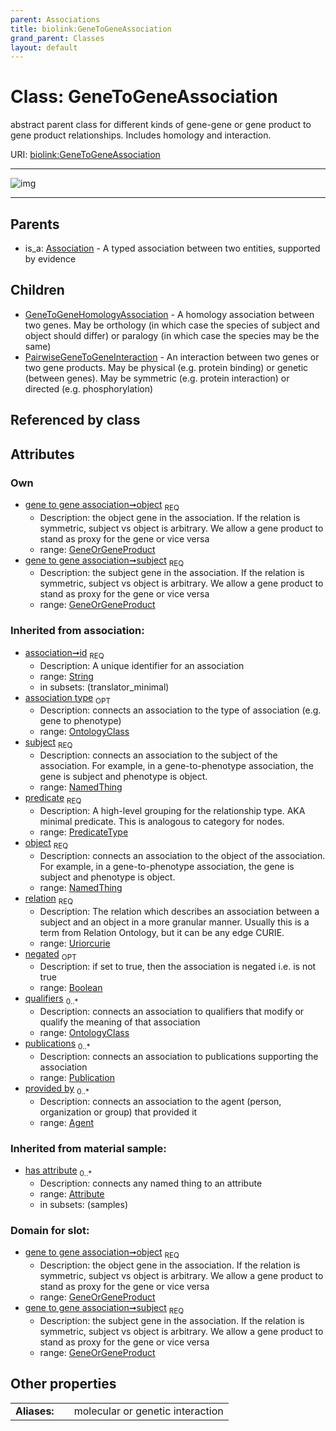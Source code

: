 ```yaml
---
parent: Associations
title: biolink:GeneToGeneAssociation
grand_parent: Classes
layout: default
---
```


# Class: GeneToGeneAssociation


abstract parent class for different kinds of gene-gene or gene product to gene product relationships. Includes homology and interaction.

URI: [biolink:GeneToGeneAssociation](https://w3id.org/biolink/vocab/GeneToGeneAssociation)


---

![img](http://yuml.me/diagram/nofunky;dir:TB/class/[Publication],[PairwiseGeneToGeneInteraction],[OntologyClass],[GeneToGeneHomologyAssociation],[GeneOrGeneProduct]%3Cobject%201..1-%20[GeneToGeneAssociation%7Cid(i):string;predicate(i):predicate_type;relation(i):uriorcurie;negated(i):boolean%20%3F],[GeneOrGeneProduct]%3Csubject%201..1-%20[GeneToGeneAssociation],[GeneToGeneAssociation]%5E-[PairwiseGeneToGeneInteraction],[GeneToGeneAssociation]%5E-[GeneToGeneHomologyAssociation],[Association]%5E-[GeneToGeneAssociation],[GeneOrGeneProduct],[Attribute],[Association],[Agent])

---


## Parents

 *  is_a: [Association](Association.md) - A typed association between two entities, supported by evidence

## Children

 * [GeneToGeneHomologyAssociation](GeneToGeneHomologyAssociation.md) - A homology association between two genes. May be orthology (in which case the species of subject and object should differ) or paralogy (in which case the species may be the same)
 * [PairwiseGeneToGeneInteraction](PairwiseGeneToGeneInteraction.md) - An interaction between two genes or two gene products. May be physical (e.g. protein binding) or genetic (between genes). May be symmetric (e.g. protein interaction) or directed (e.g. phosphorylation)

## Referenced by class


## Attributes


### Own

 * [gene to gene association➞object](gene_to_gene_association_object.md)  <sub>REQ</sub>
    * Description: the object gene in the association. If the relation is symmetric, subject vs object is arbitrary. We allow a gene product to stand as proxy for the gene or vice versa
    * range: [GeneOrGeneProduct](GeneOrGeneProduct.md)
 * [gene to gene association➞subject](gene_to_gene_association_subject.md)  <sub>REQ</sub>
    * Description: the subject gene in the association. If the relation is symmetric, subject vs object is arbitrary. We allow a gene product to stand as proxy for the gene or vice versa
    * range: [GeneOrGeneProduct](GeneOrGeneProduct.md)

### Inherited from association:

 * [association➞id](association_id.md)  <sub>REQ</sub>
    * Description: A unique identifier for an association
    * range: [String](types/String.md)
    * in subsets: (translator_minimal)
 * [association type](association_type.md)  <sub>OPT</sub>
    * Description: connects an association to the type of association (e.g. gene to phenotype)
    * range: [OntologyClass](OntologyClass.md)
 * [subject](subject.md)  <sub>REQ</sub>
    * Description: connects an association to the subject of the association. For example, in a gene-to-phenotype association, the gene is subject and phenotype is object.
    * range: [NamedThing](NamedThing.md)
 * [predicate](predicate.md)  <sub>REQ</sub>
    * Description: A high-level grouping for the relationship type. AKA minimal predicate. This is analogous to category for nodes.
    * range: [PredicateType](types/PredicateType.md)
 * [object](object.md)  <sub>REQ</sub>
    * Description: connects an association to the object of the association. For example, in a gene-to-phenotype association, the gene is subject and phenotype is object.
    * range: [NamedThing](NamedThing.md)
 * [relation](relation.md)  <sub>REQ</sub>
    * Description: The relation which describes an association between a subject and an object in a more granular manner. Usually this is a term from Relation Ontology, but it can be any edge CURIE.
    * range: [Uriorcurie](types/Uriorcurie.md)
 * [negated](negated.md)  <sub>OPT</sub>
    * Description: if set to true, then the association is negated i.e. is not true
    * range: [Boolean](types/Boolean.md)
 * [qualifiers](qualifiers.md)  <sub>0..*</sub>
    * Description: connects an association to qualifiers that modify or qualify the meaning of that association
    * range: [OntologyClass](OntologyClass.md)
 * [publications](publications.md)  <sub>0..*</sub>
    * Description: connects an association to publications supporting the association
    * range: [Publication](Publication.md)
 * [provided by](provided_by.md)  <sub>0..*</sub>
    * Description: connects an association to the agent (person, organization or group) that provided it
    * range: [Agent](Agent.md)

### Inherited from material sample:

 * [has attribute](has_attribute.md)  <sub>0..*</sub>
    * Description: connects any named thing to an attribute
    * range: [Attribute](Attribute.md)
    * in subsets: (samples)

### Domain for slot:

 * [gene to gene association➞object](gene_to_gene_association_object.md)  <sub>REQ</sub>
    * Description: the object gene in the association. If the relation is symmetric, subject vs object is arbitrary. We allow a gene product to stand as proxy for the gene or vice versa
    * range: [GeneOrGeneProduct](GeneOrGeneProduct.md)
 * [gene to gene association➞subject](gene_to_gene_association_subject.md)  <sub>REQ</sub>
    * Description: the subject gene in the association. If the relation is symmetric, subject vs object is arbitrary. We allow a gene product to stand as proxy for the gene or vice versa
    * range: [GeneOrGeneProduct](GeneOrGeneProduct.md)

## Other properties

|  |  |  |
| --- | --- | --- |
| **Aliases:** | | molecular or genetic interaction |


